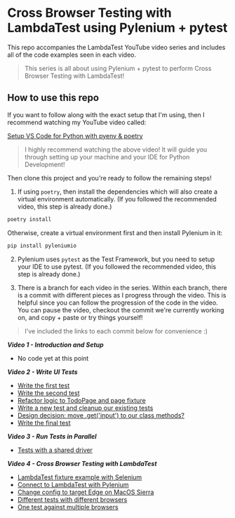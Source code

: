 # Cross Browser Testing with LambdaTest using Pylenium + pytest

This repo accompanies the LambdaTest YouTube video series and includes all of the code examples seen in each video.

> This series is all about using Pylenium + pytest to perform Cross Browser Testing with LambdaTest!

## How to use this repo

If you want to follow along with the exact setup that I'm using, then I recommend watching my YouTube video called:

[Setup VS Code for Python with pyenv & poetry](https://youtu.be/547Jr26duHQ)

> I highly recommend watching the above video! It will guide you through setting up your machine and your IDE for Python Development!

Then clone this project and you're ready to follow the remaining steps!

1. If using `poetry`, then install the dependencies which will also create a virtual environment automatically. (If you followed the recommended video, this step is already done.)

```bash
poetry install
```

Otherwise, create a virtual environment first and then install Pylenium in it:

```bash
pip install pyleniumio
```

2. Pylenium uses `pytest` as the Test Framework, but you need to setup your IDE to use pytest. (If you followed the recommended video, this step is already done.)

3. There is a branch for each video in the series. Within each branch, there is a commit with different pieces as I progress through the video. This is helpful since you can follow the progression of the code in the video. You can pause the video, checkout the commit we're currently working on, and copy + paste or try things yourself!

> I've included the links to each commit below for convenience :)

**_Video 1 - Introduction and Setup_**

- No code yet at this point

**_Video 2 - Write UI Tests_**

- [Write the first test](https://github.com/ElSnoMan/LambdaTest-with-python/commit/1304dab5bc7cdacb63e6b9cb45f265b2e553769f)
- [Write the second test](https://github.com/ElSnoMan/LambdaTest-with-python/commit/8ba654fb2b0299fb0a3de5aac5800b7156d5c976)
- [Refactor logic to TodoPage and page fixture](https://github.com/ElSnoMan/LambdaTest-with-python/commit/5521c6d9b4ee3000864d4f04ea12b0fcb0b85fc2)
- [Write a new test and cleanup our existing tests](https://github.com/ElSnoMan/LambdaTest-with-python/commit/4b994065c8fb06a1edbe9e3f05bb6bed46555058)
- [Design decision: move .get('input') to our class methods?](https://github.com/ElSnoMan/LambdaTest-with-python/commit/726da7cd5c08e141c6a7d21955622e04eb835c74)
- [Write the final test](https://github.com/ElSnoMan/LambdaTest-with-python/commit/26c7b0ef32c4f64db62ed7166eda9651a3e619d8)

**_Video 3 - Run Tests in Parallel_**

- [Tests with a shared driver](https://github.com/ElSnoMan/LambdaTest-with-python/commit/83f4f9f1da7ba71a9aa273c98701ac4265b4a057)

**_Video 4 - Cross Browser Testing with LambdaTest_**

- [LambdaTest fixture example with Selenium](https://github.com/ElSnoMan/LambdaTest-with-python/commit/e942fd35a1def236e436816e70d6fa141d627847)
- [Connect to LambdaTest with Pylenium](https://github.com/ElSnoMan/LambdaTest-with-python/commit/58f20c50b82930e7341f19db50334d4587ede3d5)
- [Change config to target Edge on MacOS Sierra](https://github.com/ElSnoMan/LambdaTest-with-python/commit/272a079f4ee3c51836bc19b81b9afc6f583dd54e)
- [Different tests with different browsers](https://github.com/ElSnoMan/LambdaTest-with-python/commit/c0502f4785837e6f2839f4902ac87c6e028cc4ea)
- [One test against multiple browsers](https://github.com/ElSnoMan/LambdaTest-with-python/commit/e261a4857b9967ab0936ec1f5d4b5b0de369d067)

